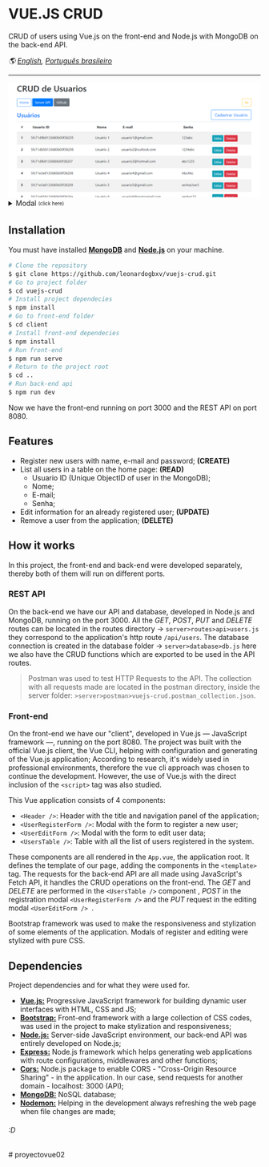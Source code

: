 # VUE.JS CRUD

CRUD of users using Vue.js on the front-end and Node.js with MongoDB on the back-end API.

*🌎 [English](README.md), [Português brasileiro](README.pt-br.md)*
<hr/>
<img src="./client/src/assets/homepage.png" />
<details>
  <summary>Modal <sub><sup>(click here)</sup></sub></summary>
<pre>
<img src="./client/src/assets/modal_cadastro.png" />
<img src="./client/src/assets/modal_editar.png" />
</pre>
</details>

## Installation

You must have installed [**MongoDB**](https://www.mongodb.com/try/download/community "**MongoDB**") and [**Node.js**](https://nodejs.org/en/download/ "**Node.js**") on your machine.

```bash
# Clone the repository
$ git clone https://github.com/leonardogbxv/vuejs-crud.git
# Go to project folder
$ cd vuejs-crud
# Install project dependecies
$ npm install
# Go to front-end folder
$ cd client
# Install front-end dependecies
$ npm install
# Run front-end
$ npm run serve
# Return to the project root
$ cd ..
# Run back-end api
$ npm run dev
```

Now we have the front-end running on port 3000 and the REST API on port 8080.

## Features

- Register new users with name, e-mail and password; **(CREATE)**
- List all users in a table on the home page: **(READ)**
  - Usuario ID (Unique ObjectID of user in the MongoDB);
  - Nome;
  - E-mail;
  - Senha;
- Edit information for an already registered user; **(UPDATE)**
- Remove a user from the application; **(DELETE)**

## How it works

In this project, the front-end and back-end were developed separately, thereby both of them will run on different ports.

### REST API

On the back-end we have our API and database, developed in Node.js and MongoDB, running on the port 3000. All the *GET*, *POST*, *PUT* and *DELETE* routes can be located in the routes directory -> `server>routes>api>users.js` they correspond to the application's http route `/api/users`. The database connection is created in the database folder -> `server>database>db.js` here we also have the CRUD functions which are exported to be used in the API routes.

> Postman was used to test HTTP Requests to the API. The collection with all requests made are located in the postman directory, inside the server folder: `>server>postman>vuejs-crud.postman_collection.json`.

### Front-end

On the front-end we have our "client", developed in Vue.js — JavaScript framework —, running on the port 8080. The project was built with the official Vue.js client, the Vue CLI, helping with configuration and generating of the Vue.js application; According to research, it's widely used in professional environments, therefore the vue cli approach was chosen to continue the development. However, the use of Vue.js with the direct inclusion of the `<script>` tag was also studied.

This Vue application consists of 4 components:

- `<Header />`: Header with the title and navigation panel of the application;
- `<UserRegisterForm />`: Modal with the form to register a new user;
- `<UserEditForm />`: Modal with the form to edit user data;
- `<UsersTable />`: Table with all the list of users registered in the system.

These components are all rendered in the `App.vue`, the application root. It defines the template of our page, adding the components in the `<template>` tag. The requests for the back-end API are all made using JavaScript's Fetch API, it handles the CRUD operations on the front-end. The *GET* and *DELETE* are performed in the `<UsersTable />` component , *POST* in the registration modal `<UserRegisterForm />` and the *PUT* request in the editing modal `<UserEditForm /> `.

Bootstrap framework was used to make the responsiveness and stylization of some elements of the application. Modals of register and editing were stylized with pure CSS.

## Dependencies

Project dependencies and for what they were used for.

- [**Vue.js:**](https://vuejs.org/ "**Vue.js:**") Progressive JavaScript framework for building dynamic user interfaces with HTML, CSS and JS;
- [**Bootstrap:**](https://getbootstrap.com/docs/4.5/getting-started/introduction/ "**Bootstrap:**") Front-end framework with a large collection of CSS codes, was used in the project to make stylization and responsiveness;
- [**Node.js:**](https://nodejs.org/en/docs/ "**Node.js:**") Server-side JavaScript environment, our back-end API was entirely developed on Node.js;
- [**Express:**](https://github.com/expressjs/express "**Express:**") Node.js framework which helps generating web applications with route configurations, middlewares and other functions;
- [**Cors:**](https://www.npmjs.com/package/cors "**Cors:**") Node.js package to enable CORS - "Cross-Origin Resource Sharing" - in the application. In our case, send requests for another domain - localhost: 3000 (API);
- [**MongoDB:**](https://docs.mongodb.com/ "**MongoDB:**") NoSQL database;
- [**Nodemon:**](https://github.com/remy/nodemon "**Nodemon:**") Helping in the development always refreshing the web page when file changes are made;

###### :D
#   p r o y e c t o v u e 0 2 
 
 